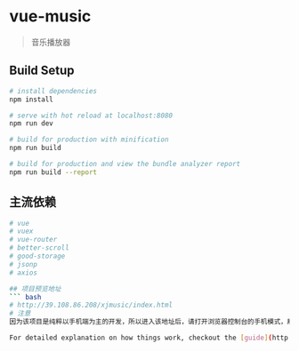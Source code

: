 # vue-music

> 音乐播放器

## Build Setup

``` bash
# install dependencies
npm install

# serve with hot reload at localhost:8080
npm run dev

# build for production with minification
npm run build

# build for production and view the bundle analyzer report
npm run build --report
```
## 主流依赖
``` bash
# vue
# vuex
# vue-router
# better-scroll
# good-storage
# jsonp
# axios

## 项目预览地址
``` bash
# http://39.108.86.208/xjmusic/index.html
# 注意
因为该项目是纯粹以手机端为主的开发，所以进入该地址后，请打开浏览器控制台的手机模式，刷新页面后查看

For detailed explanation on how things work, checkout the [guide](http://vuejs-templates.github.io/webpack/) and [docs for vue-loader](http://vuejs.github.io/vue-loader).
